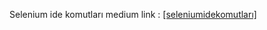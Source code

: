 
Selenium ide komutları medium link : 
[[seleniumidekomutları]](https://medium.com/@seymasirakaya/selamlar-bu-yaz%C4%B1mda-selenium-idede-yer-alan-baz%C4%B1-komutlardan-bahsedece%C4%9Fim-842b5b9e86b6)
